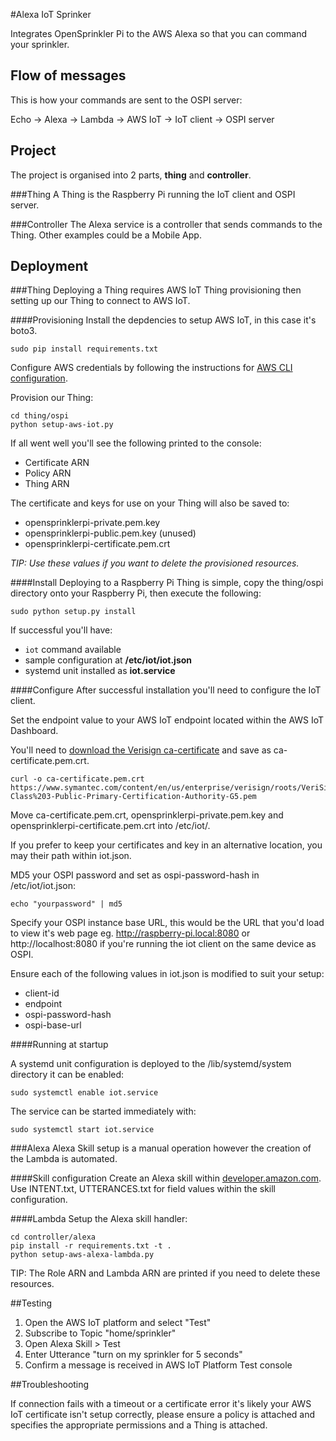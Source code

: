 #Alexa IoT Sprinker

Integrates OpenSprinkler Pi to the AWS Alexa
so that you can command your sprinkler.


## Flow of messages

This is how your commands are sent to the OSPI server:

Echo -> Alexa -> Lambda -> AWS IoT -> IoT client -> OSPI server


## Project

The project is organised into 2 parts, __thing__ and __controller__.

###Thing
A Thing is the Raspberry Pi running the IoT client and OSPI server.

###Controller
The Alexa service is a controller that sends commands to the Thing.
Other examples could be a Mobile App.

## Deployment

###Thing
Deploying a Thing requires AWS IoT Thing provisioning then setting up our Thing to connect to AWS IoT.

####Provisioning
Install the depdencies to setup AWS IoT, in this case it's boto3.

```
sudo pip install requirements.txt
```
Configure AWS credentials by following the instructions for [AWS CLI configuration](http://docs.aws.amazon.com/cli/latest/userguide/installing.html).

Provision our Thing:

```
cd thing/ospi
python setup-aws-iot.py
```

If all went well you'll see the following printed to the console:

- Certificate ARN
- Policy ARN
- Thing ARN 

The certificate and keys for use on your Thing will also be saved to:

- opensprinklerpi-private.pem.key
- opensprinklerpi-public.pem.key (unused)
- opensprinklerpi-certificate.pem.crt

_TIP: Use these values if you want to delete the provisioned resources._

####Install
Deploying to a Raspberry Pi Thing is simple, copy the thing/ospi directory onto your Raspberry Pi, then execute the following:

```
sudo python setup.py install
```

If successful you'll have:
-  ```iot``` command available
- sample configuration at **/etc/iot/iot.json**
- systemd unit installed as **iot.service**

####Configure
After successful installation you'll need to configure the IoT client.

Set the endpoint value to your AWS IoT endpoint located within the AWS IoT Dashboard.

You'll need to [download the Verisign ca-certificate](https://www.symantec.com/content/en/us/enterprise/verisign/roots/VeriSign-Class%203-Public-Primary-Certification-Authority-G5.pem) and save as ca-certificate.pem.crt.

```
curl -o ca-certificate.pem.crt https://www.symantec.com/content/en/us/enterprise/verisign/roots/VeriSign-Class%203-Public-Primary-Certification-Authority-G5.pem
```

Move ca-certificate.pem.crt, opensprinklerpi-private.pem.key and opensprinklerpi-certificate.pem.crt into /etc/iot/. 

If you prefer to keep your certificates and key in an alternative location, you may their path within iot.json.

MD5 your OSPI password and set as ospi-password-hash in /etc/iot/iot.json:

```
echo "yourpassword" | md5
```

Specify your OSPI instance base URL, this would be the URL that you'd load to view it's web page eg. http://raspberry-pi.local:8080 or http://localhost:8080 if you're running the iot client on the same device as OSPI.

Ensure each of the following values in iot.json is modified to suit your setup:

- client-id
- endpoint
- ospi-password-hash
- ospi-base-url


####Running at startup

A systemd unit configuration is deployed to the /lib/systemd/system directory it can be enabled:

```
sudo systemctl enable iot.service
```

The service can be started immediately with:

```
sudo systemctl start iot.service
```

###Alexa
Alexa Skill setup is a manual operation however the creation of the Lambda is automated.

####Skill configuration
Create an Alexa skill within [developer.amazon.com](http://developer.amazon.com).
Use INTENT.txt, UTTERANCES.txt for field values within the skill configuration.


####Lambda
Setup the Alexa skill handler:

```
cd controller/alexa
pip install -r requirements.txt -t .
python setup-aws-alexa-lambda.py
```
TIP: The Role ARN and Lambda ARN are printed if you need to delete these resources.

##Testing
1. Open the AWS IoT platform and select "Test"
2. Subscribe to Topic "home/sprinkler"
3. Open Alexa Skill > Test
4. Enter Utterance "turn on my sprinkler for 5 seconds"
5. Confirm a message is received in AWS IoT Platform Test console

##Troubleshooting

If connection fails with a timeout or a certificate error it's likely your AWS IoT certificate isn't setup correctly, please ensure a policy is attached and specifies the appropriate permissions and a Thing is attached.
